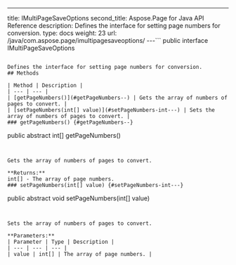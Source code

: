 ---
title: IMultiPageSaveOptions
second_title: Aspose.Page for Java API Reference
description: Defines the interface for setting page numbers for conversion.
type: docs
weight: 23
url: /java/com.aspose.page/imultipagesaveoptions/
---```
public interface IMultiPageSaveOptions
```

Defines the interface for setting page numbers for conversion.
## Methods

| Method | Description |
| --- | --- |
| [getPageNumbers()](#getPageNumbers--) | Gets the array of numbers of pages to convert. |
| [setPageNumbers(int[] value)](#setPageNumbers-int---) | Sets the array of numbers of pages to convert. |
### getPageNumbers() {#getPageNumbers--}
```
public abstract int[] getPageNumbers()
```


Gets the array of numbers of pages to convert.

**Returns:**
int[] - The array of page numbers.
### setPageNumbers(int[] value) {#setPageNumbers-int---}
```
public abstract void setPageNumbers(int[] value)
```


Sets the array of numbers of pages to convert.

**Parameters:**
| Parameter | Type | Description |
| --- | --- | --- |
| value | int[] | The array of page numbers. |

